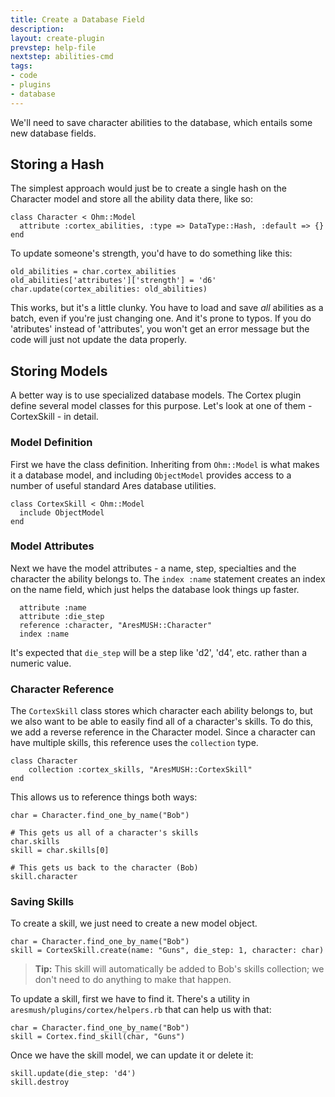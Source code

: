 ```yaml
---
title: Create a Database Field
description:
layout: create-plugin
prevstep: help-file
nextstep: abilities-cmd
tags: 
- code
- plugins
- database
---
```


We'll need to save character abilities to the database, which entails some new database fields.   

## Storing a Hash

The simplest approach would just be to create a single hash on the Character model and store all the ability data there, like so:

    class Character < Ohm::Model
      attribute :cortex_abilities, :type => DataType::Hash, :default => {}
    end

To update someone's strength, you'd have to do something like this:

    old_abilities = char.cortex_abilities
    old_abilities['attributes']['strength'] = 'd6'
    char.update(cortex_abilities: old_abilities)

This works, but it's a little clunky.  You have to load and save _all_ abilities as a batch, even if you're just changing one.  And it's prone to typos.  If you do 'atributes' instead of 'attributes', you won't get an error message but the code will just not update the data properly.

## Storing Models

A better way is to use specialized database models.  The Cortex plugin define several model classes for this purpose. Let's look at one of them - CortexSkill - in detail.  

### Model Definition

First we have the class definition.  Inheriting from `Ohm::Model` is what makes it a database model, and including `ObjectModel` provides access to a number of useful standard Ares database utilities.

    class CortexSkill < Ohm::Model
      include ObjectModel
    end

### Model Attributes

Next we have the model attributes - a name, step, specialties and the character the ability belongs to.  The `index :name` statement creates an index on the name field, which just helps the database look things up faster.

      attribute :name
      attribute :die_step
      reference :character, "AresMUSH::Character"
      index :name

It's expected that `die_step` will be a step like 'd2', 'd4', etc. rather than a numeric value.

### Character Reference

The `CortexSkill` class stores which character each ability belongs to, but we also want to be able to easily find all of a character's skills.  To do this, we add a reverse reference in the Character model.  Since a character can have multiple skills, this reference uses the `collection` type.

    class Character
        collection :cortex_skills, "AresMUSH::CortexSkill"
    end

This allows us to reference things both ways:

    char = Character.find_one_by_name("Bob")
    
    # This gets us all of a character's skills
    char.skills
    skill = char.skills[0]
    
    # This gets us back to the character (Bob)
    skill.character  

### Saving Skills

To create a skill, we just need to create a new model object.

    char = Character.find_one_by_name("Bob")
    skill = CortexSkill.create(name: "Guns", die_step: 1, character: char)

> <i class="fa fa-info-circle"></i> **Tip:** This skill will automatically be added to Bob's skills collection; we don't need to do anything to make that happen.

To update a skill, first we have to find it.  There's a utility in `aresmush/plugins/cortex/helpers.rb` that can help us with that:

    char = Character.find_one_by_name("Bob")
    skill = Cortex.find_skill(char, "Guns")

Once we have the skill model, we can update it or delete it:

    skill.update(die_step: 'd4')
    skill.destroy
